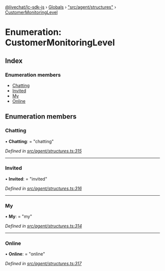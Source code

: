[@livechat/lc-sdk-js](../README.md) › [Globals](../globals.md) › ["src/agent/structures"](../modules/_src_agent_structures_.md) › [CustomerMonitoringLevel](_src_agent_structures_.customermonitoringlevel.md)

# Enumeration: CustomerMonitoringLevel

## Index

### Enumeration members

* [Chatting](_src_agent_structures_.customermonitoringlevel.md#chatting)
* [Invited](_src_agent_structures_.customermonitoringlevel.md#invited)
* [My](_src_agent_structures_.customermonitoringlevel.md#my)
* [Online](_src_agent_structures_.customermonitoringlevel.md#online)

## Enumeration members

###  Chatting

• **Chatting**: = "chatting"

*Defined in [src/agent/structures.ts:315](https://github.com/livechat/lc-sdk-js/blob/9364105/src/agent/structures.ts#L315)*

___

###  Invited

• **Invited**: = "invited"

*Defined in [src/agent/structures.ts:316](https://github.com/livechat/lc-sdk-js/blob/9364105/src/agent/structures.ts#L316)*

___

###  My

• **My**: = "my"

*Defined in [src/agent/structures.ts:314](https://github.com/livechat/lc-sdk-js/blob/9364105/src/agent/structures.ts#L314)*

___

###  Online

• **Online**: = "online"

*Defined in [src/agent/structures.ts:317](https://github.com/livechat/lc-sdk-js/blob/9364105/src/agent/structures.ts#L317)*
